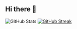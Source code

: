 ## Hi there 👋

![GitHub Stats](https://github-readme-stats.vercel.app/api?username=da3gal&show_icons=true&theme=dark)
[![GitHub Streak](https://streak-stats.demolab.com?user=da3gal&theme=dark)](https://git.io/streak-stats)
